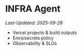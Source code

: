 # INFRA Agent
_Last-Updated: 2025-09-28_

- Vercel projects & build outputs
- Envs/secrets policy
- Observability & SLOs
